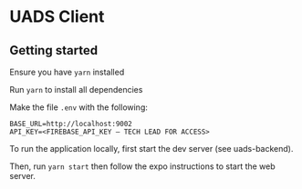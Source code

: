 # UADS Client

## Getting started

Ensure you have `yarn` installed

Run `yarn` to install all dependencies

Make the file `.env` with the following:

```
BASE_URL=http://localhost:9002
API_KEY=<FIREBASE_API_KEY – TECH LEAD FOR ACCESS>
```

To run the application locally, first start the dev server (see uads-backend).

Then, run `yarn start` then follow the expo instructions to start the web server.
